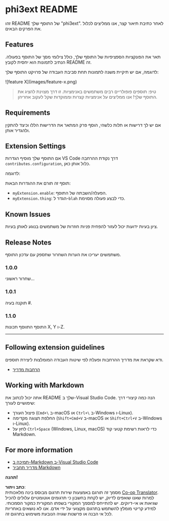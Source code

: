 <!--
CO_OP_TRANSLATOR_METADATA:
{
  "original_hash": "be0b2937160c486180ded27e4f14adeb",
  "translation_date": "2025-05-09T04:52:28+00:00",
  "source_file": "code/07.Lab/01/AIPC/extensions/phi3ext/README.md",
  "language_code": "he"
}
-->
# phi3ext README

זהו README של התוסף שלך "phi3ext". לאחר כתיבת תיאור קצר, אנו ממליצים לכלול את הפרקים הבאים.

## Features

תאר את הפונקציות הספציפיות של התוסף שלך, כולל צילומי מסך של התוסף בפעולה. הנתיב לתמונות הוא יחסית לקובץ README זה.

לדוגמה, אם יש תיקיית משנה לתמונות תחת סביבת העבודה של פרויקט התוסף שלך:

\!\[feature X\]\(images/feature-x.png\)

> טיפ: תוספים פופולריים רבים משתמשים באנימציות. זו דרך מצוינת להציג את התוסף שלך! אנו ממליצים על אנימציות קצרות וממוקדות שקל לעקוב אחריהן.

## Requirements

אם יש לך דרישות או תלות כלשהי, הוסף פרק המתאר את הדרישות הללו וכיצד להתקין ולהגדיר אותן.

## Extension Settings

אם התוסף שלך מוסיף הגדרות VS Code דרך נקודת ההרחבה `contributes.configuration`, כלול אותן כאן.

לדוגמה:

תוסף זה תורם את ההגדרות הבאות:

* `myExtension.enable`: הפעלה/השבתה של התוסף.
* `myExtension.thing`: הגדר ל-`blah` כדי לבצע פעולה מסוימת.

## Known Issues

ציון בעיות ידועות יכול לעזור להפחית פניות חוזרות של משתמשים בנוגע לאותן בעיות.

## Release Notes

משתמשים יעריכו את הערות השחרור שתספק עם עדכון התוסף.

### 1.0.0

שחרור ראשוני...

### 1.0.1

תוקנה בעיה #.

### 1.1.0

התוסף התווסף תכונות X, Y ו-Z.

---

## Following extension guidelines

ודא שקראת את מדריך ההרחבות ופעלת לפי שיטות העבודה המומלצות ליצירת תוספים.

* [הרחבות מדריך](https://code.visualstudio.com/api/references/extension-guidelines?WT.mc_id=aiml-137032-kinfeylo)

## Working with Markdown

אתה יכול לכתוב את README שלך ב-Visual Studio Code. הנה כמה קיצורי דרך שימושיים לעורך:

* פיצול העורך (`Cmd+\` ב-macOS או `Ctrl+\` ב-Windows ו-Linux).
* החלפת תצוגה מקדימה (`Shift+Cmd+V` ב-macOS או `Shift+Ctrl+V` ב-Windows ו-Linux).
* לחץ על `Ctrl+Space` (Windows, Linux, macOS) כדי לראות רשימת קטעי קוד Markdown.

## For more information

* [תמיכה ב-Markdown ב-Visual Studio Code](http://code.visualstudio.com/docs/languages/markdown?WT.mc_id=aiml-137032-kinfeylo)
* [מדריך תחביר Markdown](https://help.github.com/articles/markdown-basics/)

**תהנה!**

**כתב ויתור**:  
מסמך זה תורגם באמצעות שירות תרגום מבוסס בינה מלאכותית [Co-op Translator](https://github.com/Azure/co-op-translator). למרות שאנו שואפים לדיוק, יש לקחת בחשבון כי תרגומים אוטומטיים עלולים להכיל שגיאות או אי-דיוקים. יש להתייחס למסמך המקורי בשפתו המקורית כמקור הסמכותי. למידע קריטי מומלץ להשתמש בתרגום מקצועי על ידי אדם. אנו לא נושאים באחריות לכל אי הבנה או פרשנות שגויה הנובעת משימוש בתרגום זה.